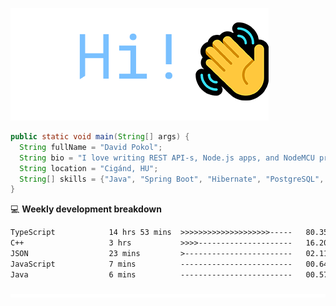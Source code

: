 ![Hi!](assets/images/hi.png)

```java
public static void main(String[] args) {
  String fullName = "David Pokol";
  String bio = "I love writing REST API-s, Node.js apps, and NodeMCU programs";
  String location = "Cigánd, HU";
  String[] skills = {"Java", "Spring Boot", "Hibernate", "PostgreSQL", "Git"};
}
```

💻 **Weekly development breakdown**
<!--START_SECTION:waka-->

```txt
TypeScript            14 hrs 53 mins  >>>>>>>>>>>>>>>>>>>>-----   80.35 %
C++                   3 hrs           >>>>---------------------   16.20 %
JSON                  23 mins         >------------------------   02.11 %
JavaScript            7 mins          -------------------------   00.64 %
Java                  6 mins          -------------------------   00.57 %
```

<!--END_SECTION:waka-->

![footer](assets/images/footer.png)
